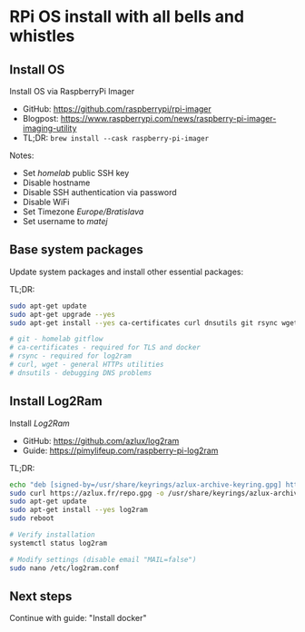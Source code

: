 # RPi OS install with all bells and whistles

## Install OS

Install OS via RaspberryPi Imager

- GitHub: <https://github.com/raspberrypi/rpi-imager>
- Blogpost: <https://www.raspberrypi.com/news/raspberry-pi-imager-imaging-utility>
- TL;DR: `brew install --cask raspberry-pi-imager`

Notes:

- Set _homelab_ public SSH key
- Disable hostname
- Disable SSH authentication via password
- Disable WiFi
- Set Timezone _Europe/Bratislava_
- Set username to _matej_

## Base system packages

Update system packages and install other essential packages:

TL;DR:

```sh
sudo apt-get update
sudo apt-get upgrade --yes
sudo apt-get install --yes ca-certificates curl dnsutils git rsync wget

# git - homelab gitflow
# ca-certificates - required for TLS and docker
# rsync - required for log2ram
# curl, wget - general HTTPs utilities
# dnsutils - debugging DNS problems
```

## Install Log2Ram

Install _Log2Ram_

- GitHub: <https://github.com/azlux/log2ram>
- Guide: <https://pimylifeup.com/raspberry-pi-log2ram>

TL;DR:

```sh
echo "deb [signed-by=/usr/share/keyrings/azlux-archive-keyring.gpg] http://packages.azlux.fr/debian/ bookworm main" | sudo tee /etc/apt/sources.list.d/azlux.list
sudo curl https://azlux.fr/repo.gpg -o /usr/share/keyrings/azlux-archive-keyring.gpg
sudo apt-get update
sudo apt-get install --yes log2ram
sudo reboot

# Verify installation
systemctl status log2ram

# Modify settings (disable email "MAIL=false")
sudo nano /etc/log2ram.conf
```

## Next steps

Continue with guide: "Install docker"
